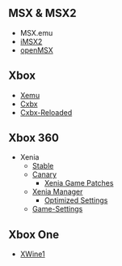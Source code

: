 ## MSX & MSX2
- MSX.emu
- [iMSX2](https://apps.apple.com/us/app/imsx2/id6499231192)
- [openMSX](https://github.com/openMSX/openMSX)
## Xbox
- [Xemu](https://github.com/xemu-project/xemu)
- [Cxbx](https://www.caustik.com/cxbx/index.htm)
- [Cxbx-Reloaded](https://github.com/Cxbx-Reloaded/Cxbx-Reloaded)
## Xbox 360
- Xenia
  - [Stable](https://github.com/xenia-project/xenia)
  - [Canary](https://github.com/xenia-canary/xenia-canary)
    - [Xenia Game Patches](https://github.com/xenia-canary/game-patches)
  - [Xenia Manager](https://github.com/xenia-manager/xenia-manager)
    - [Optimized Settings](https://github.com/xenia-manager/Optimized-Settings)
  - [Game-Settings](https://github.com/A1eNaz/Xenia-Game-Settings)
## Xbox One
- [XWine1](https://x.com/XWineOne)
